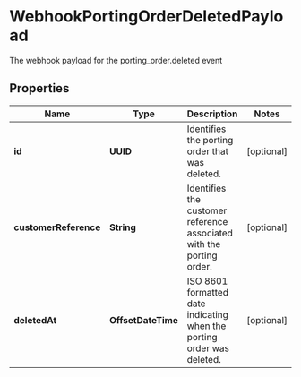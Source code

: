 

# WebhookPortingOrderDeletedPayload

The webhook payload for the porting_order.deleted event

## Properties

| Name | Type | Description | Notes |
|------------ | ------------- | ------------- | -------------|
|**id** | **UUID** | Identifies the porting order that was deleted. |  [optional] |
|**customerReference** | **String** | Identifies the customer reference associated with the porting order. |  [optional] |
|**deletedAt** | **OffsetDateTime** | ISO 8601 formatted date indicating when the porting order was deleted. |  [optional] |



